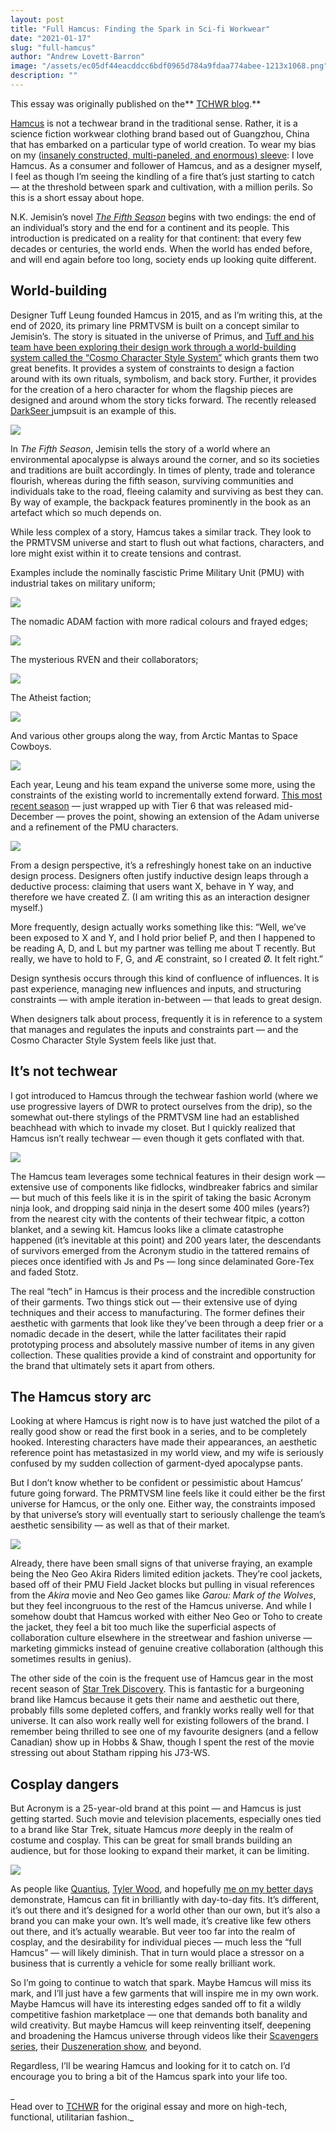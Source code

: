 ```yaml
---
layout: post
title: "Full Hamcus: Finding the Spark in Sci-fi Workwear"
date: "2021-01-17"
slug: "full-hamcus"
author: "Andrew Lovett-Barron"
image: "/assets/ec05df44eacddcc6bdf0965d784a9fdaa774abee-1213x1068.png"
description: ""
---
```


This essay was originally published on the** [TCHWR blog](https://www.tchwr.com/2021/01/03/full-hamcus-finding-the-spark-in-scifi-workwear/).**

[Hamcus](http://hamc.us/) is not a techwear brand in the traditional sense. Rather, it is a science fiction workwear clothing brand based out of Guangzhou, China that has embarked on a particular type of world creation. To wear my bias on my ([insanely constructed, multi-paneled, and enormous) sleeve](https://stupidfits.com/group/4/hamcus): I love Hamcus. As a consumer and follower of Hamcus, and as a designer myself, I feel as though I’m seeing the kindling of a fire that’s just starting to catch — at the threshold between spark and cultivation, with a million perils. So this is a short essay about hope.

N.K. Jemisin’s novel [_The Fifth Season_](https://bookshop.org/books/the-fifth-season/9780316229296) begins with two endings: the end of an individual’s story and the end for a continent and its people. This introduction is predicated on a reality for that continent: that every few decades or centuries, the world ends. When the world has ended before, and will end again before too long, society ends up looking quite different.

## World-building

Designer Tuff Leung founded Hamcus in 2015, and as I’m writing this, at the end of 2020, its primary line PRMTVSM is built on a concept similar to Jemisin’s. The story is situated in the universe of Primus, and [Tuff and his team have been exploring their design work through a world-building system called the “Cosmo Character Style System”](https://drive.google.com/file/d/1dhPYh4jR4KxRinx00q_qDq2HTb1swYS3/view) which grants them two great benefits. It provides a system of constraints to design a faction around with its own rituals, symbolism, and back story. Further, it provides for the creation of a hero character for whom the flagship pieces are designed and around whom the story ticks forward. The recently released [DarkSeer ](https://hamc.us/collections/20_02_aw/products/om01220-1-bk)jumpsuit is an example of this.

![](/assets/5afecc912436fec15cab3d6ef77637381676d8c1-900x1200.jpg)

In _The Fifth Season_, Jemisin tells the story of a world where an environmental apocalypse is always around the corner, and so its societies and traditions are built accordingly. In times of plenty, trade and tolerance flourish, whereas during the fifth season, surviving communities and individuals take to the road, fleeing calamity and surviving as best they can. By way of example, the backpack features prominently in the book as an artefact which so much depends on.

While less complex of a story, Hamcus takes a similar track. They look to the PRMTVSM universe and start to flush out what factions, characters, and lore might exist within it to create tensions and contrast.

Examples include the nominally fascistic Prime Military Unit (PMU) with industrial takes on military uniform;

![](/assets/39711104fdec04cd08559b2b3deff6f9bf3b4391-910x806.jpg)

The nomadic ADAM faction with more radical colours and frayed edges;

![](/assets/28f4ce8d94ced53615d864315c047187d0379b3f-1163x1000.jpg)

The mysterious RVEN and their collaborators;

![](/assets/f31c666aa5c9b1d1231b16772e7749ebf84e53c8-900x1350.jpg)

The Atheist faction;

![](/assets/e3cde72e0754e9d1eccdfd880a9cc6263ee02e69-1141x1000.jpg)

And various other groups along the way, from Arctic Mantas to Space Cowboys.

![](/assets/be77e207ec95f81fac2bef85a78d51fa1715987f-1172x820.jpg)

Each year, Leung and his team expand the universe some more, using the constraints of the existing world to incrementally extend forward. [This most recent season](https://hamc.us/collections/20_02_aw) — just wrapped up with Tier 6 that was released mid-December — proves the point, showing an extension of the Adam universe and a refinement of the PMU characters.

![](/assets/7730c4c2dd5f6f345b099a552062975dd6cbf6e0-900x1200.jpg)

From a design perspective, it’s a refreshingly honest take on an inductive design process. Designers often justify inductive design leaps through a deductive process: claiming that users want X, behave in Y way, and therefore we have created Z. (I am writing this as an interaction designer myself.)

More frequently, design actually works something like this: “Well, we’ve been exposed to X and Y, and I hold prior belief P, and then I happened to be reading A, D, and L but my partner was telling me about T recently. But really, we have to hold to F, G, and Æ constraint, so I created Ø. It felt right.”

Design synthesis occurs through this kind of confluence of influences. It is past experience, managing new influences and inputs, and structuring constraints — with ample iteration in-between — that leads to great design.

When designers talk about process, frequently it is in reference to a system that manages and regulates the inputs and constraints part — and the Cosmo Character Style System feels like just that.

## It’s not techwear

I got introduced to Hamcus through the techwear fashion world (where we use progressive layers of DWR to protect ourselves from the drip), so the somewhat out-there stylings of the PRMTVSM line had an established beachhead with which to invade my closet. But I quickly realized that Hamcus isn’t really techwear — even though it gets conflated with that.

![](/assets/447f2a9f78f66bafd4e1a0e1d4049b68a550a7c9-1869x1400.jpg)

The Hamcus team leverages some technical features in their design work — extensive use of components like fidlocks, windbreaker fabrics and similar — but much of this feels like it is in the spirit of taking the basic Acronym ninja look, and dropping said ninja in the desert some 400 miles (years?) from the nearest city with the contents of their techwear fitpic, a cotton blanket, and a sewing kit. Hamcus looks like a climate catastrophe happened (it’s inevitable at this point) and 200 years later, the descendants of survivors emerged from the Acronym studio in the tattered remains of pieces once identified with Js and Ps — long since delaminated Gore-Tex and faded Stotz.

The real “tech” in Hamcus is their process and the incredible construction of their garments. Two things stick out — their extensive use of dying techniques and their access to manufacturing. The former defines their aesthetic with garments that look like they’ve been through a deep frier or a nomadic decade in the desert, while the latter facilitates their rapid prototyping process and absolutely massive number of items in any given collection. These qualities provide a kind of constraint and opportunity for the brand that ultimately sets it apart from others.

## The Hamcus story arc

Looking at where Hamcus is right now is to have just watched the pilot of a really good show or read the first book in a series, and to be completely hooked. Interesting characters have made their appearances, an aesthetic reference point has metastasized in my world view, and my wife is seriously confused by my sudden collection of garment-dyed apocalypse pants.

But I don’t know whether to be confident or pessimistic about Hamcus’ future going forward. The PRMTVSM line feels like it could either be the first universe for Hamcus, or the only one. Either way, the constraints imposed by that universe’s story will eventually start to seriously challenge the team’s aesthetic sensibility — as well as that of their market.

![](/assets/2540842e4f288d86fb8556c82cf6ae8f0e58bbb8-951x951.jpg)

Already, there have been small signs of that universe fraying, an example being the Neo Geo Akira Riders limited edition jackets. They’re cool jackets, based off of their PMU Field Jacket blocks but pulling in visual references from the _Akira_ movie and Neo Geo games like _Garou: Mark of the Wolves_, but they feel incongruous to the rest of the Hamcus universe. And while I somehow doubt that Hamcus worked with either Neo Geo or Toho to create the jacket, they feel a bit too much like the superficial aspects of collaboration culture elsewhere in the streetwear and fashion universe — marketing gimmicks instead of genuine creative collaboration (although this sometimes results in genius).

The other side of the coin is the frequent use of Hamcus gear in the most recent season of [Star Trek Discovery](https://en.wikipedia.org/wiki/Star_Trek:_Discovery). This is fantastic for a burgeoning brand like Hamcus because it gets their name and aesthetic out there, probably fills some depleted coffers, and frankly works really well for that universe. It can also work really well for existing followers of the brand. I remember being thrilled to see one of my favourite designers (and a fellow Canadian) show up in Hobbs & Shaw, though I spent the rest of the movie stressing out about Statham ripping his J73-WS.

## Cosplay dangers

But Acronym is a 25-year-old brand at this point — and Hamcus is just getting started. Such movie and television placements, especially ones tied to a brand like Star Trek, situate Hamcus _more_ deeply in the realm of costume and cosplay. This can be great for small brands building an audience, but for those looking to expand their market, it can be limiting.

![](/assets/c6b7b60b8c5d6b2d6e68a309fe683a8fb52614b2-861x1107.jpg)

As people like [Quantius](https://www.instagram.com/_quantius/), [Tyler Wood](https://www.instagram.com/tylrwood/), and hopefully [me on my better days](https://www.instagram.com/stupidfits/) demonstrate, Hamcus can fit in brilliantly with day-to-day fits. It’s different, it’s out there and it’s designed for a world other than our own, but it’s also a brand you can make your own. It’s well made, it’s creative like few others out there, and it’s actually wearable. But veer too far into the realm of cosplay, and the desirability for individual pieces — much less the “full Hamcus” — will likely diminish. That in turn would place a stressor on a business that is currently a vehicle for some really brilliant work.

So I’m going to continue to watch that spark. Maybe Hamcus will miss its mark, and I’ll just have a few garments that will inspire me in my own work. Maybe Hamcus will have its interesting edges sanded off to fit a wildly competitive fashion marketplace — one that demands both banality and wild creativity. But maybe Hamcus will keep reinventing itself, deepening and broadening the Hamcus universe through videos like their [Scavengers series](https://vimeo.com/467551197), their [Duszeneration show](https://www.facebook.com/hamcus.official/posts/3709091069109288), and beyond.

Regardless, I’ll be wearing Hamcus and looking for it to catch on. I’d encourage you to bring a bit of the Hamcus spark into your life too.

_  
Head over to [TCHWR](https://www.tchwr.com/2021/01/03/full-hamcus-finding-the-spark-in-scifi-workwear/) for the original essay and more on high-tech, functional, utilitarian fashion._
